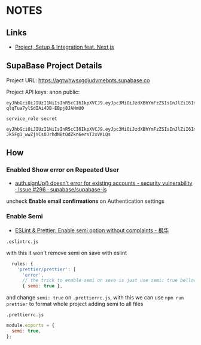 # NOTES

## Links

- [Project, Setup &amp; Integration feat. Next.js](https://aalam.in/blog/supabase-auth-intro-setup-next)

## SupaBase Project Details

Project URL:
    https://agtwhwsxgdjudvmebpts.supabase.co

Project API keys:
    anon public:

    eyJhbGciOiJIUzI1NiIsInR5cCI6IkpXVCJ9.eyJpc3MiOiJzdXBhYmFzZSIsInJlZiI6ImFndHdod3N4Z2RqdWR2bWVicHRzIiwicm9sZSI6ImFub24iLCJpYXQiOjE2NTY1MzUxMjEsImV4cCI6MTk3MjExMTEyMX0.lrsmMZ9MHBtr2-qlqTua7ylSdIAi4DB-EBpj8JAHmU0

    service_role secret

    eyJhbGciOiJIUzI1NiIsInR5cCI6IkpXVCJ9.eyJpc3MiOiJzdXBhYmFzZSIsInJlZiI6ImFndHdod3N4Z2RqdWR2bWVicHRzIiwicm9sZSI6InNlcnZpY2Vfcm9sZSIsImlhdCI6MTY1NjUzNTEyMSwiZXhwIjoxOTcyMTExMTIxfQ.y97-Jk5Fg1_wwZjYCsOJrhdNBtQdZkn6ersT2xVKLQs

## How

### Enabled Show error on Repeated User

- [auth.signUp() doesn&#39;t error for existing accounts - security vulnerability · Issue #296 · supabase/supabase-js](https://github.com/supabase/supabase-js/issues/296)

uncheck **Enable email confirmations** on Authentication settings

### Enable Semi

- [ESLint &#038; Prettier: Enable semi option without complaints - 枫华](https://www.sinocalife.com/eslint-prettier-enable-semi-option-without-complaints)

`.eslintrc.js`

with this it won't remove semi on save with eslint

```js
  rules: {
    'prettier/prettier': [
      'error',
      // the trick to enable semi on save is just use semi: true bellow
      { semi: true },
```

and change `semi: true` on `.prettierrc.js`, with this we can use `npm run prettier` to format whole project adding semi to all files

`.prettierrc.js`

```js
module.exports = {
  semi: true,
};
```